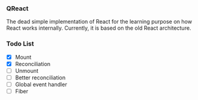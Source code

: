 ### QReact

The dead simple implementation of React for the learning purpose on how React works internally. Currently, it is based on the old React architecture.

### Todo List

- [x] Mount
- [x] Reconciliation
- [ ] Unmount
- [ ] Better reconciliation
- [ ] Global event handler
- [ ] Fiber

